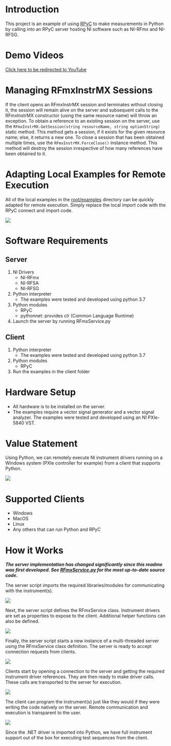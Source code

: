 # Introduction
This project is an example of using [RPyC](https://rpyc.readthedocs.io/en/latest/) to make measurements in Python by calling into an RPyC server hosting NI software such as NI-RFmx and NI-RFSG.

# Demo Videos
[Click here to be redirected to YouTube](https://www.youtube.com/playlist?list=PLbtY6u-1ausYmZ_Sl47s6N2L9jWG4_aEm)

# Managing RFmxInstrMX Sessions
If the client opens an RFmxInstrMX session and terminates without closing it,
the session will remain alive on the server and subsequent calls to the RFmxInstrMX constructor 
(using the same resource name) will throw an exception. To obtain a reference to an existing 
session on the server, use the `RFmxInstrMX.GetSession(string resourceName, string optionString)` 
static method. This method gets a session, if it exists for the given resource name; else, it returns
a new one. To close a session that has been obtained multiple times, use the 
`RFmxInstrMX.ForceClose()` instance method. This method will destroy the session irrespective of how 
many references have been obtained to it.

# Adapting Local Examples for Remote Execution
All of the local examples in the [root/examples](../examples/) directory can be quickly adapted for remote execution.
Simply replace the local import code with the RPyC connect and import code.

![](doc/local_remote_port.png)

# Software Requirements
## Server
1. NI Drivers
    * NI-RFmx
    * NI-RFSA
    * NI-RFSG
2. Python interpreter
    * The examples were tested and developed using python 3.7
3. Python modules
    * RPyC
    * pythonnet: provides clr (Common Language Runtime)
4. Launch the server by running RFmxService.py

## Client
1. Python interpreter
    * The examples were tested and developed using python 3.7
2. Python modules
    * RPyC
3. Run the examples in the client folder

# Hardware Setup
* All hardware is to be installed on the server.
* The examples require a vector signal generator and a vector signal analyzer.  The examples were tested and developed using an NI PXIe-5840 VST.

# Value Statement
Using Python, we can remotely execute NI instrument drivers running on a Windows system (PXIe controller for example) from a client that supports Python.

![](doc/interoperability.PNG)

# Supported Clients
  * Windows
  * MacOS
  * Linux
  * Any others that can run Python and RPyC

# How it Works
***The server implementation has changed significantly since this readme was first developed.
See [RFmxService.py](RFmxService.py) for the most up-to-date source code.***

The server script imports the required libraries/modules for communicating with the instrument(s).

![](doc/service1.PNG)

Next, the server script defines the RFmxService class. Instrument drivers are set as properties to expose to the client. Additional helper functions can also be defined.

![](doc/service2.PNG)

Finally, the server script starts a new instance of a multi-threaded server using the RFmxService class definition. The server is ready to accept connection requests from clients.

![](doc/service3.PNG)

Clients start by opening a connection to the server and getting the required instrument driver references. They are then ready to make driver calls. These calls are transported to the server for execution.

![](doc/client1.PNG)

The client can program the instrument(s) just like they would if they were writing the code natively on the server. Remote communication and execution is transparent to the user.

![](doc/pythonvsnet.PNG)

Since the .NET driver is imported into Python, we have full instrument support out of the box for executing test sequences from the client.
